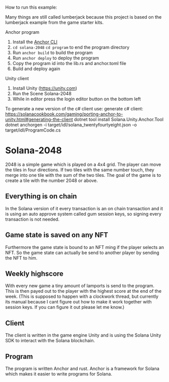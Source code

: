 How to run this example:

Many things are still called lumberjack because this project is based on the lumberjack example from the game starter kits.

Anchor program
1. Install the [Anchor CLI](https://project-serum.github.io/anchor/getting-started/installation.html)
2. `cd solana-2048` `cd program` to end the program directory
3. Run `anchor build` to build the program
4. Run `anchor deploy` to deploy the program
5. Copy the program id into the lib.rs and anchor.toml file
6. Build and deploy again

Unity client
1. Install Unity (https://unity.com)
2. Run the Scene Solana-2048
3. While in editor press the login editor button on the bottom left

To generate a new version of the c# client use:
generate c# client: 
https://solanacookbook.com/gaming/porting-anchor-to-unity.html#generating-the-client
dotnet tool install Solana.Unity.Anchor.Tool
dotnet anchorgen -i target/idl/solana_twentyfourtyeight.json -o target/idl/ProgramCode.cs


# Solana-2048  

2048 is a simple game which is played on a 4x4 grid. The player can move the tiles in four directions.
If two tiles with the same number touch, they merge into one tile with the sum of the two tiles.
The goal of the game is to create a tile with the number 2048 or above.

## Everything is on chain 
In the Solana version of it every transaction is an on chain transaction and it is using an auto approve system called
gum session keys, so signing every transaction is not needed.

## Game state is saved on any NFT 
Furthermore the game state is bound to an NFT ming if the player selects an NFT. 
So the game state can actually be send to another player by sending the NFT to him.

## Weekly highscore
With every new game a tiny amount of lamports is send to the program. This is then payed out to the player with the highest score at the end of the week. (This is supposed to happen with a clockwork thread, but currently its manual because I cant figure out how to make it work together with session keys. If you can figure it out please let me know.)

## Client
The client is written in the game engine Unity and is using the Solana Unity SDK to interact with the Solana blockchain.

## Program 
The program is written Anchor and rust. Anchor is a framework for Solana which makes it easier to write programs for Solana.
